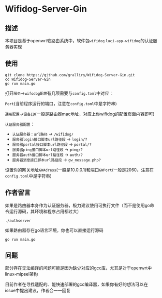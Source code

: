 # Wifidog-Server-Gin

## 描述

本项目是基于openwrt软路由系统中，软件包`wifidog` `luci-app-wifidog`的认证服务器实现

## 使用

```shell
git clone https://github.com/gralliry/Wifidog-Server-Gin.git
cd Wifidog-Server-Gin
go run main.go
```

打开`服务`->`wifodog配置`有几项需要与`config.toml`中对应：

`Port`(当前程序运行的端口，注意在`config.toml`中是字符串)

`通用配置`->`设备ID`(一般是路由器mac地址，对应上你wifidog的配置页面内容即可)

`认证服务器配置`：

* `认证服务器：url路径` -> `/wifidog/`
* `服务器login接口脚本url路径段` -> `login/?`
* `服务器portal接口脚本url路径段` -> `portal/?`
* `服务器ping接口脚本url路径段` -> `ping/?`
* `服务器auth接口脚本url路径段` -> `auth/?`
* `服务器消息接口脚本url路径段` -> `gw_message.php?`

设置你的网关地址`GWAdress`(一般是10.0.0.1)和端口`GWPort`(一般是2060，注意在`config.toml`中是字符串)

## 作者留言

如果是路由器本身作为认证服务器，极力建议使用可执行文件（而不是使用go命令运行源码，其环境和程序占用都过大）

```shell
./authserver
```

如果路由器存在go语言环境，你也可以直接运行源码

```shell
go run main.go
```

## 问题

部分存在无法编译的问题可能是因为缺少对应的gcc库，尤其是对于openwrt中linux-mipsel架构

目前作者在寻找适配的、能快速部署的gcc编译器，如果你有好的想法可以在issue中提出建议，作者会一一回复
